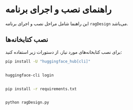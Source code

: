 # راهنمای نصب و اجرای برنامه

این راهنما شامل مراحل نصب و اجرای برنامه `ragDesign` می‌باشد.

## نصب کتابخانه‌ها

برای نصب کتابخانه‌های مورد نیاز، از دستورات زیر استفاده کنید:

```bash
pip install -U "huggingface_hub[cli]"


huggingface-cli login


pip install -r requirements.txt


python ragDesign.py


